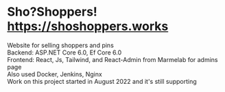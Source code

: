 # Sho?Shoppers! https://shoshoppers.works <br />
Website for selling shoppers and pins <br />
Backend: ASP.NET Core 6.0, Ef Core 6.0 <br />
Frontend: React, Js, Tailwind, and React-Admin from Marmelab for admins page <br />
Also used Docker, Jenkins, Nginx <br />
Work on this project started in August 2022 and it's still supporting <br />
